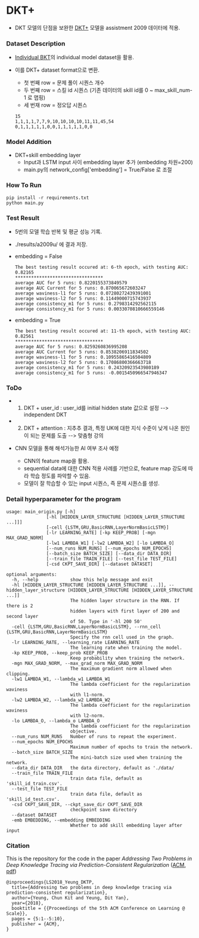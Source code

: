 # DKT+

 - DKT 모델의 단점을 보완한 [DKT+](https://github.com/ckyeungac/deep-knowledge-tracing-plus) 모델을 assistment 2009 데이터에 적용.
 
### Dataset Description

  - [Individual BKT](http://gitlab.tmaxwork.shop/hyperstudy/knowledgetracing/python_kt_unitknowledgetracing/-/tree/individual_bkt)의 individual model dataset을 활용.
  - 이를 DKT+ dataset format으로 변환.
    - 첫 번째 row = 문제 풀이 시퀀스 개수
    - 두 번째 row = 스킬 id 시퀀스 (기존 데이터의 skill id를 0 ~ max_skill_num-1 로 맵핑)
    - 세 번재 row = 정오답 시퀀스

    ```
    15
    1,1,1,1,7,7,9,10,10,10,10,11,11,45,54
    0,1,1,1,1,1,0,0,1,1,1,1,1,0,0
    ```

### Model Addition

  - DKT+skill embedding layer
    - Input과 LSTM input 사이 embedding layer 추가 (embedding 차원=200)
    - main.py의 network_config['embedding'] = True/False 로 조절


### How To Run

```
pip install -r requirements.txt
python main.py
```

### Test Result

 - 5번의 모델 학습 반복 및 평균 성능 기록.

 - ./results/a2009u/ 에 결과 저장.

 - embedding = False

     ```
    The best testing result occured at: 6-th epoch, with testing AUC: 0.82165
    *********************************
    average AUC for 5 runs: 0.8220155373849579
    average AUC Current for 5 runs: 0.870065672603247
    average waviness-l1 for 5 runs: 0.07280272439391001
    average waviness-l2 for 5 runs: 0.11449000715743937
    average consistency_m1 for 5 runs: 0.2798314292562115
    average consistency_m1 for 5 runs: 0.0033070810666559146
     ```

 - embedding = True

    ```
    The best testing result occured at: 11-th epoch, with testing AUC: 0.82561
    *********************************
    average AUC for 5 runs: 0.8259260836995208
    average AUC Current for 5 runs: 0.8538206911834502
    average waviness-l1 for 5 runs: 0.10955865416504809
    average waviness-l2 for 5 runs: 0.17086800366663718
    average consistency_m1 for 5 runs: 0.24320923543980189
    average consistency_m1 for 5 runs: -0.0015450966547946347
     ```

### ToDo

  - 1. DKT + user_id : user_id를 initial hidden state 값으로 설정 --> independent DKT
  - 2. DKT + attention : 지추추 결과, 특정 UK에 대한 지식 수준이 낮게 나온 원인이 되는 문제를 도출 --> 맞춤형 강의

  - CNN 모델을 통해 해석가능한 AI 여부 조사 예정
    - CNN의 feature map을 활용.
    - sequential data에 대한 CNN 적용 사례를 기반으로, feature map 강도에 따라 학습 정도를 파악할 수 있음.
    - 모델이 잘 학습할 수 있는 input 시퀀스, 즉 문제 시퀀스를 생성.


### Detail hyperparameter for the program
```
usage: main_origin.py [-h]
               [-hl [HIDDEN_LAYER_STRUCTURE [HIDDEN_LAYER_STRUCTURE ...]]]
               [-cell {LSTM,GRU,BasicRNN,LayerNormBasicLSTM}]
               [-lr LEARNING_RATE] [-kp KEEP_PROB] [-mgn MAX_GRAD_NORM]
               [-lw1 LAMBDA_W1] [-lw2 LAMBDA_W2] [-lo LAMBDA_O]
               [--num_runs NUM_RUNS] [--num_epochs NUM_EPOCHS]
               [--batch_size BATCH_SIZE] [--data_dir DATA_DIR]
               [--train_file TRAIN_FILE] [--test_file TEST_FILE]
               [-csd CKPT_SAVE_DIR] [--dataset DATASET]

optional arguments:
  -h, --help            show this help message and exit
  -hl [HIDDEN_LAYER_STRUCTURE [HIDDEN_LAYER_STRUCTURE ...]], --hidden_layer_structure [HIDDEN_LAYER_STRUCTURE [HIDDEN_LAYER_STRUCTURE ...]]
                        The hidden layer structure in the RNN. If there is 2
                        hidden layers with first layer of 200 and second layer
                        of 50. Type in '-hl 200 50'
  -cell {LSTM,GRU,BasicRNN,LayerNormBasicLSTM}, --rnn_cell {LSTM,GRU,BasicRNN,LayerNormBasicLSTM}
                        Specify the rnn cell used in the graph.
  -lr LEARNING_RATE, --learning_rate LEARNING_RATE
                        The learning rate when training the model.
  -kp KEEP_PROB, --keep_prob KEEP_PROB
                        Keep probability when training the network.
  -mgn MAX_GRAD_NORM, --max_grad_norm MAX_GRAD_NORM
                        The maximum gradient norm allowed when clipping.
  -lw1 LAMBDA_W1, --lambda_w1 LAMBDA_W1
                        The lambda coefficient for the regularization waviness
                        with l1-norm.
  -lw2 LAMBDA_W2, --lambda_w2 LAMBDA_W2
                        The lambda coefficient for the regularization waviness
                        with l2-norm.
  -lo LAMBDA_O, --lambda_o LAMBDA_O
                        The lambda coefficient for the regularization
                        objective.
  --num_runs NUM_RUNS   Number of runs to repeat the experiment.
  --num_epochs NUM_EPOCHS
                        Maximum number of epochs to train the network.
  --batch_size BATCH_SIZE
                        The mini-batch size used when training the network.
  --data_dir DATA_DIR   the data directory, default as './data/
  --train_file TRAIN_FILE
                        train data file, default as 'skill_id_train.csv'.
  --test_file TEST_FILE
                        train data file, default as 'skill_id_test.csv'.
  -csd CKPT_SAVE_DIR, --ckpt_save_dir CKPT_SAVE_DIR
                        checkpoint save directory
  --dataset DATASET
  -emb EMBEDDING, --embedding EMBEDDING
                        Whether to add skill embedding layer after input
```


### Citation

This is the repository for the code in the paper *Addressing Two Problems in Deep Knowledge Tracing via Prediction-Consistent Regularization* ([ACM](https://dl.acm.org/citation.cfm?id=3231647), [pdf](https://arxiv.org/pdf/1806.02180.pdf))

```
@inproceedings{LS2018_Yeung_DKTP,
  title={Addressing two problems in deep knowledge tracing via prediction-consistent regularization},
  author={Yeung, Chun Kit and Yeung, Dit Yan},
  year={2018},
  booktitle = {{Proceedings of the 5th ACM Conference on Learning @ Scale}},
  pages = {5:1--5:10},
  publisher = {ACM},
}
```